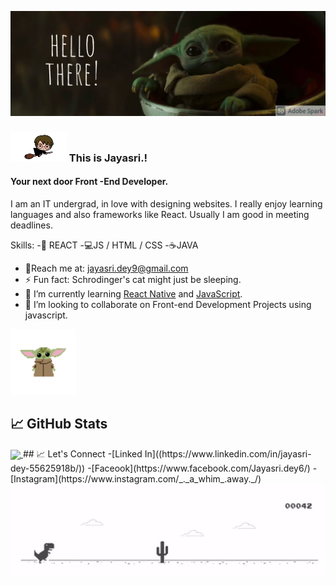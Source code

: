 ![Front -End Developer](https://github.com/jayasri2000/jayasri2000/blob/main/My%20Post.png)
### ![hp](https://github.com/jayasri2000/jayasri2000/blob/main/HP__1_-removebg-preview.png)  This is Jayasri.!
#### Your next door Front -End Developer.
I am an IT undergrad, in love with designing websites. I really enjoy learning languages and also frameworks like React. Usually I am good in meeting deadlines.


<p align="left">
 
 Skills:
-📱 REACT
-💻JS / HTML / CSS
-☕JAVA


- 📨Reach me at: jayasri.dey9@gmail.com 
- ⚡ Fun fact: Schrodinger's cat might just be sleeping. 
- 🌱 I’m currently learning [React Native](https://reactnative.dev/) and [JavaScript](https://www.javascript.com/).
- 👯 I’m looking to collaborate on Front-end Development Projects using javascript.
  </p>
  <p align=right>
<img  alt="yoda" width="105" height="105" src="https://github.com/jayasri2000/jayasri2000/blob/main/yoda.gif" />
</p>


## &#x1f4c8; GitHub Stats
<a href="https://github.com/jayasri2000/jayasri2000">
  <img align="center" src="https://github-readme-stats.vercel.app/api/top-langs/?username=jayasri2000&hide=java,html&title_color=ffffff&text_color=c9cacc&icon_color=2bbc8a&bg_color=1d1f21" />
  
</a>
## &#x1f4c8; Let's Connect
-[Linked In]((https://www.linkedin.com/in/jayasri-dey-55625918b/))
-[Faceook](https://www.facebook.com/Jayasri.dey6/) 
-[Instagram](https://www.instagram.com/_._a_whim_.away._/)  
  


 <img align="right" alt="yoda" width="1000" height="150" src="https://github.com/jayasri2000/jayasri2000/blob/main/dino.gif" />




